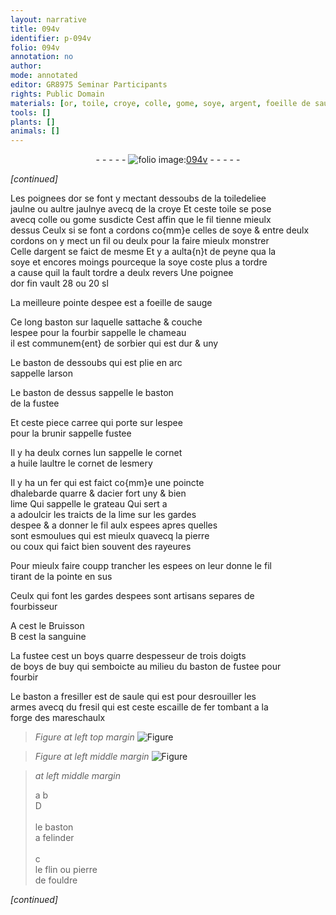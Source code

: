 ```yaml
---
layout: narrative
title: 094v
identifier: p-094v
folio: 094v
annotation: no
author:
mode: annotated
editor: GR8975 Seminar Participants
rights: Public Domain
materials: [or, toile, croye, colle, gome, soye, argent, foeille de sauge, sorbier, huile, esmery, fer, acier, pierre, coux, sanguine, boys, boys de buy, saule, fresil, escaille de fer, flin, pierre de fouldre]
tools: []
plants: []
animals: []
---
```


<div class="folio" align="center">- - - - - <a href="http://gallica.bnf.fr/ark:/12148/btv1b10500001g/f194.image" target="_blank"><img src="https://cu-mkp.github.io/2017-workshop-edition/assets/photo-icon.png" alt="folio image: " style="display:inline-block; margin-bottom:-3px;"/>094v</a> - - - - - </div>  
 
*[continued]*
  
Les poignees d<span class="m">or</span> se font y mectant dessoubs de la <span class="m">toile</span>deliee<br/> jaulne ou aultre jaulnye avecq de la <span class="m">croye</span> Et ceste <span class="m">toile</span> se pose<br/> avecq <span class="m">colle</span> ou <span class="m">gome</span> susdicte Cest affin que le fil tienne mieulx<br/> dessus Ceulx si se font a cordons co{mm}e celles de <span class="m">soye</span> & entre deulx<br/> cordons on y mect un fil ou deulx pour la faire mieulx monstrer<br/> Celle d<span class="m">argent</span> se faict de mesme Et y a aulta{n}t de peyne qua la<br/> <span class="m">soye</span> et encores moings pourceque la <span class="m">soye</span> coste plus a tordre<br/> a cause quil la fault tordre a deulx revers Une poignee<br/> d<span class="m">or</span> fin vault 28 ou 20 sl
 
La meilleure pointe despee est a <span class="m">foeille de sauge</span>
 
Ce long baston sur laquelle sattache & couche<br/> lespee pour la fourbir sappelle le chameau<br/> il est communem{ent} de <span class="m">sorbier</span> qui est dur & uny
 
Le baston de dessoubs qui est plie en arc<br/> sappelle larson
 
Le baston de dessus sappelle le baston<br/> de la fustee
 
Et ceste piece carree qui porte sur lespee<br/> pour la brunir sappelle fustee
 
Il y ha deulx cornes lun sappelle le cornet<br/> a <span class="m">huile</span> laultre le cornet de l<span class="m">esmery</span>
 
Il y ha un <span class="m">fer</span> qui est faict co{mm}e une poincte<br/> dhalebarde quarre & d<span class="m">acier</span> fort uny & bien<br/> lime Qui sappelle le grateau Qui sert a<br/> a adoulcir les traicts de la lime sur les gardes<br/> despee & a donner le fil aulx espees apres quelles<br/> sont esmoulues qui est mieulx quavecq la <span class="m">pierre</span><br/> ou <span class="m">coux</span> qui faict bien souvent des rayeures
 
Pour mieulx faire coupp trancher les espees on leur donne le fil<br/> tirant de la pointe en sus
 
<span class="pro">Ceulx qui font les gardes despees</span> sont <span class="pro">artisans</span> separes de<br/> <span class="pro">fourbisseur</span>
 
A cest le Bruisson<br/> B cest la <span class="m">sanguine</span>
 
La fustee cest un <span class="m">boys</span> quarre despesseur de trois doigts<br/> de <span class="m">boys de buy</span> qui semboicte au milieu du baston de fustee pour<br/> fourbir
 
Le baston a fresiller est de <span class="m">saule</span> qui est pour desrouiller les<br/> armes avecq du <span class="m">fresil</span> qui est ceste <span class="m">escaille de fer</span> tombant a la<br/> forge des <span class="pro">mareschaulx</span>
 
> *Figure*
> *at left top margin*
> <a href="https://drive.google.com/open?id=0B9-oNrvWdlO5Q29MTEVLUGE5RGs" target="_blank"><img src="https://cu-mkp.github.io/GR8975-edition/assets/photo-icon.png" alt="Figure" style="display:inline-block; margin-bottom:-3px;"/></a>
 
> *Figure*
> *at left middle margin*
> <a href="https://drive.google.com/open?id=0B9-oNrvWdlO5OEQ3OEFSNnEzeE0" target="_blank"><img src="https://cu-mkp.github.io/GR8975-edition/assets/photo-icon.png" alt="Figure" style="display:inline-block; margin-bottom:-3px;"/></a>
 
> *at left middle margin*
> 
>    a b<br/> D<br/> <br/> le baston <br/> a felinder<br/> <br/> c<br/> le <span class="m">flin</span> ou <span class="m">pierre<br/> de fouldre</span>
 
*[continued]*
 
